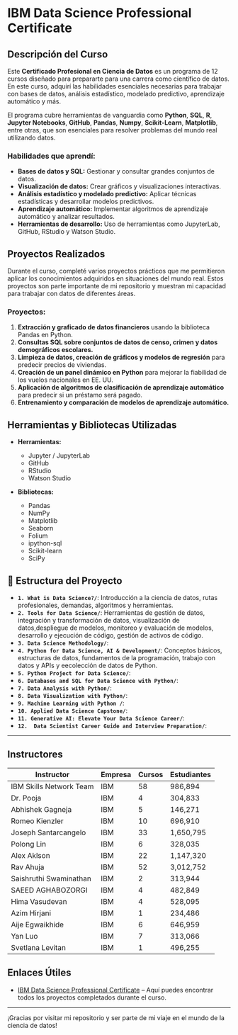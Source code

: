 # IBM Data Science Professional Certificate

## Descripción del Curso

Este **Certificado Profesional en Ciencia de Datos** es un programa de 12 cursos diseñado para prepararte para una carrera como científico de datos. En este curso, adquirí las habilidades esenciales necesarias para trabajar con bases de datos, análisis estadístico, modelado predictivo, aprendizaje automático y más. 

El programa cubre herramientas de vanguardia como **Python**, **SQL**, **R**, **Jupyter Notebooks**, **GitHub**, **Pandas**, **Numpy**, **Scikit-Learn**, **Matplotlib**, entre otras, que son esenciales para resolver problemas del mundo real utilizando datos.

### Habilidades que aprendí:
- **Bases de datos y SQL:** Gestionar y consultar grandes conjuntos de datos.
- **Visualización de datos:** Crear gráficos y visualizaciones interactivas.
- **Análisis estadístico y modelado predictivo:** Aplicar técnicas estadísticas y desarrollar modelos predictivos.
- **Aprendizaje automático:** Implementar algoritmos de aprendizaje automático y analizar resultados.
- **Herramientas de desarrollo:** Uso de herramientas como JupyterLab, GitHub, RStudio y Watson Studio.

## Proyectos Realizados

Durante el curso, completé varios proyectos prácticos que me permitieron aplicar los conocimientos adquiridos en situaciones del mundo real. Estos proyectos son parte importante de mi repositorio y muestran mi capacidad para trabajar con datos de diferentes áreas.

### Proyectos:
1. **Extracción y graficado de datos financieros** usando la biblioteca Pandas en Python.
2. **Consultas SQL sobre conjuntos de datos de censo, crimen y datos demográficos escolares.**
3. **Limpieza de datos, creación de gráficos y modelos de regresión** para predecir precios de viviendas.
4. **Creación de un panel dinámico en Python** para mejorar la fiabilidad de los vuelos nacionales en EE. UU.
5. **Aplicación de algoritmos de clasificación de aprendizaje automático** para predecir si un préstamo será pagado.
6. **Entrenamiento y comparación de modelos de aprendizaje automático.**

## Herramientas y Bibliotecas Utilizadas

- **Herramientas:**
  - Jupyter / JupyterLab
  - GitHub
  - RStudio
  - Watson Studio

- **Bibliotecas:**
  - Pandas
  - NumPy
  - Matplotlib
  - Seaborn
  - Folium
  - ipython-sql
  - Scikit-learn
  - SciPy

## 📝 Estructura del Proyecto

- **`1. What is Data Science?/`**: Introducción a la ciencia de datos, rutas profesionales, demandas, algoritmos y herramientas.
- **`2. Tools for Data Science/`**: Herramientas de gestión de datos, integración y transformación de datos, visualización de datos,despliegue de modelos, monitoreo y evaluación de modelos, desarrollo y ejecución de código, gestión de activos de código.
- **`3. Data Science Methodology/`**: 
- **`4. Python for Data Science, AI & Development/`**: Conceptos básicos, estructuras de datos, fundamentos de la programación, trabajo con datos y APIs y eecolección de datos de Python.
- **`5. Python Project for Data Science/`**:
- **`6. Databases and SQL for Data Science with Python/`**: 
- **`7. Data Analysis with Python/`**: 
- **`8. Data Visualization with Python/`**: 
- **`9. Machine Learning with Python /`**: 
- **`10. Applied Data Science Capstone/`**: 
-  **`11. Generative AI: Elevate Your Data Science Career/`**: 
- **`12.  Data Scientist Career Guide and Interview Preparation/`**: 
---

## Instructores


| Instructor               | Empresa | Cursos | Estudiantes |
|--------------------------|---------|--------|-------------|
| IBM Skills Network Team   | IBM     | 58     | 986,894     |
| Dr. Pooja                 | IBM     | 4      | 304,833     |
| Abhishek Gagneja          | IBM     | 5      | 146,271     |
| Romeo Kienzler            | IBM     | 10     | 696,910     |
| Joseph Santarcangelo      | IBM     | 33     | 1,650,795   |
| Polong Lin                | IBM     | 6      | 328,035     |
| Alex Aklson               | IBM     | 22     | 1,147,320   |
| Rav Ahuja                 | IBM     | 52     | 3,012,752   |
| Saishruthi Swaminathan    | IBM     | 2      | 313,944     |
| SAEED AGHABOZORGI         | IBM     | 4      | 482,849     |
| Hima Vasudevan            | IBM     | 4      | 528,095     |
| Azim Hirjani               | IBM     | 1      | 234,486     |
| Aije Egwaikhide           | IBM     | 6      | 646,959     |
| Yan Luo                   | IBM     | 7      | 313,066     |
| Svetlana Levitan          | IBM     | 1      | 496,255     |


## Enlaces Útiles

- [IBM Data Science Professional Certificate](https://www.coursera.org/programs/data-analyst-fundae-1uc7a/professional-certificates/ibm-data-science?collectionId=J3cX7) – Aquí puedes encontrar todos los proyectos completados durante el curso.

---

¡Gracias por visitar mi repositorio y ser parte de mi viaje en el mundo de la ciencia de datos!

